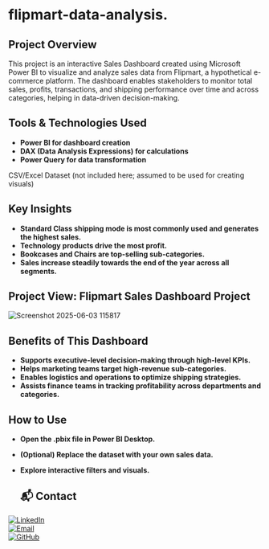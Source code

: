 # flipmart-data-analysis.

## Project Overview

This project is an interactive Sales Dashboard created using Microsoft Power BI to visualize and analyze sales data from Flipmart, a hypothetical e-commerce platform. The dashboard enables stakeholders to monitor total sales, profits, transactions, and shipping performance over time and across categories, helping in data-driven decision-making.


## Tools & Technologies Used
- **Power BI for dashboard creation**
- **DAX (Data Analysis Expressions) for calculations**
- **Power Query for data transformation**

CSV/Excel Dataset (not included here; assumed to be used for creating visuals)


## Key Insights

- **Standard Class shipping mode is most commonly used and generates the highest sales.**
- **Technology products drive the most profit.**
- **Bookcases and Chairs are top-selling sub-categories.**
- **Sales increase steadily towards the end of the year across all segments.**

## Project View: Flipmart Sales Dashboard Project

![Screenshot 2025-06-03 115817](https://github.com/user-attachments/assets/2e40189d-9679-4e70-bfbd-b8152a322ca0)


## Benefits of This Dashboard

- **Supports executive-level decision-making through high-level KPIs.**
- **Helps marketing teams target high-revenue sub-categories.**
- **Enables logistics and operations to optimize shipping strategies.**
- **Assists finance teams in tracking profitability across departments and categories.**

 ## How to Use
 
- **Open the .pbix file in Power BI Desktop.**
- **(Optional) Replace the dataset with your own sales data.**
- **Explore interactive filters and visuals.**

  ## 📬 Contact

[![LinkedIn](https://img.shields.io/badge/LinkedIn-Connect-blue?style=flat&logo=linkedin)](https://www.linkedin.com/in/vaibhavm1122/)  
[![Email](https://img.shields.io/badge/Email-Contact-red?style=flat&logo=gmail)](mailto:mahaleva0012@gmail.com.com)  
[![GitHub](https://img.shields.io/badge/GitHub-Follow-black?style=flat&logo=github)](https://github.com/VaibhavM1122)
